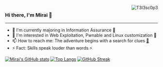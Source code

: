 <img src="https://komarev.com/ghpvc/?username=T3l3sc0p3&color=628FDA&style=flat&label=Profile+Views" align="right" alt="T3l3sc0p3">

### Hi there, I'm Mirai 👋

---

- 🔭 I'm currently majoring in Information Assurance 🔭
- 🌱 I'm interested in Web Exploitation, Pwnable and Linux customization 🌱
- 📫 How to reach me: The adventure begins with a search for clues [:triangular_flag_on_post:](https://tinyurl.com/mirai-info-hint)
- ⚡ Fact: Skills speak louder than words ⚡

[![Mirai's GitHub stats](https://github-readme-stats.vercel.app/api?username=T3l3sc0p3&show_icons=true&hide_border=true&theme=tokyonight)](https://github.com/T3l3sc0p3?tab=repositories)
[![Top Langs](https://github-readme-stats.vercel.app/api/top-langs/?username=T3l3sc0p3&layout=compact&hide_border=true&theme=tokyonight)](https://github.com/T3l3sc0p3)
[![GitHub Streak](https://streak-stats.demolab.com/?user=T3l3sc0p3&theme=tokyonight&hide_border=true)](https://git.io/streak-stats)
